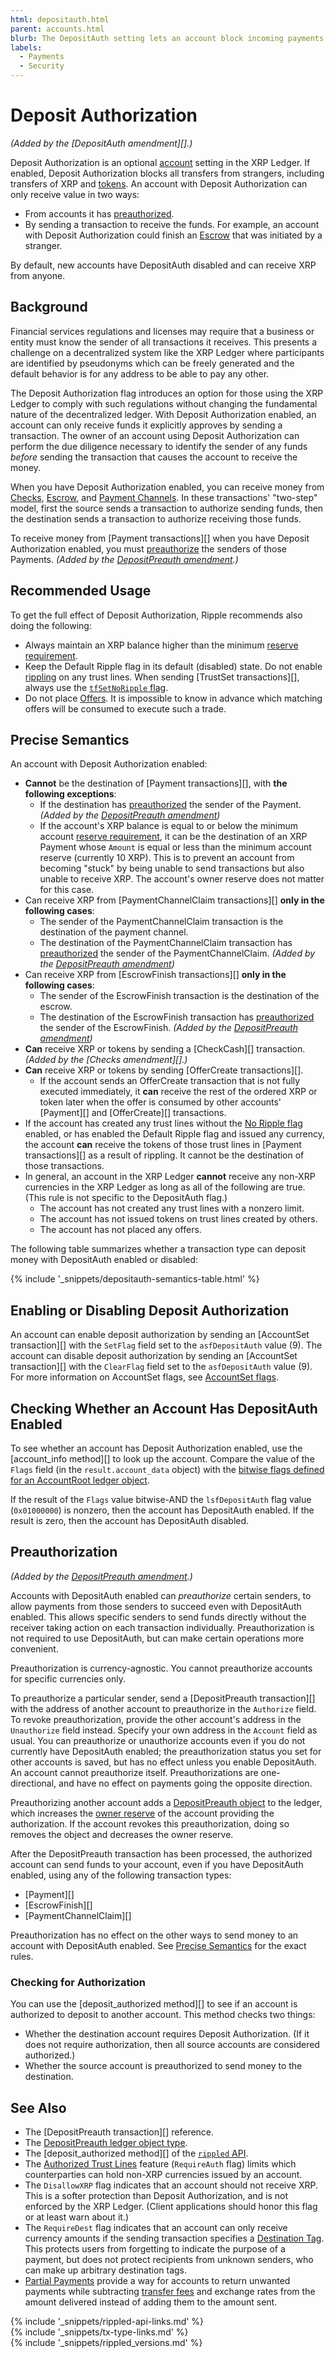 ```yaml
---
html: depositauth.html
parent: accounts.html
blurb: The DepositAuth setting lets an account block incoming payments by default.
labels:
  - Payments
  - Security
---
```

# Deposit Authorization

_(Added by the [DepositAuth amendment][].)_

Deposit Authorization is an optional [account](accounts.html) setting in the XRP Ledger. If enabled, Deposit Authorization blocks all transfers from strangers, including transfers of XRP and [tokens](tokens.html). An account with Deposit Authorization can only receive value in two ways:

- From accounts it has [preauthorized](#preauthorization).
- By sending a transaction to receive the funds. For example, an account with Deposit Authorization could finish an [Escrow](escrow.html) that was initiated by a stranger.

By default, new accounts have DepositAuth disabled and can receive XRP from anyone.

## Background

Financial services regulations and licenses may require that a business or entity must know the sender of all transactions it receives. This presents a challenge on a decentralized system like the XRP Ledger where participants are identified by pseudonyms which can be freely generated and the default behavior is for any address to be able to pay any other.

The Deposit Authorization flag introduces an option for those using the XRP Ledger to comply with such regulations without changing the fundamental nature of the decentralized ledger. With Deposit Authorization enabled, an account can only receive funds it explicitly approves by sending a transaction. The owner of an account using Deposit Authorization can perform the due diligence necessary to identify the sender of any funds _before_ sending the transaction that causes the account to receive the money.

When you have Deposit Authorization enabled, you can receive money from [Checks](known-amendments.html#checks), [Escrow](escrow.html), and [Payment Channels](known-amendments.html#paychan). In these transactions' "two-step" model, first the source sends a transaction to authorize sending funds, then the destination sends a transaction to authorize receiving those funds.

To receive money from [Payment transactions][] when you have Deposit Authorization enabled, you must [preauthorize](#preauthorization) the senders of those Payments. _(Added by the [DepositPreauth amendment][].)_

## Recommended Usage

To get the full effect of Deposit Authorization, Ripple recommends also doing the following:

- Always maintain an XRP balance higher than the minimum [reserve requirement](reserves.html).
- Keep the Default Ripple flag in its default (disabled) state. Do not enable [rippling](rippling.html) on any trust lines. When sending [TrustSet transactions][], always use the [`tfSetNoRipple` flag](trustset.html).
- Do not place [Offers](offercreate.html). It is impossible to know in advance which matching offers will be consumed to execute such a trade. <!-- STYLE_OVERRIDE: will -->

## Precise Semantics

An account with Deposit Authorization enabled:

- **Cannot** be the destination of [Payment transactions][], with **the following exceptions**:
    - If the destination has [preauthorized](#preauthorization) the sender of the Payment. _(Added by the [DepositPreauth amendment][])_
    - If the account's XRP balance is equal to or below the minimum account [reserve requirement](reserves.html), it can be the destination of an XRP Payment whose `Amount` is equal or less than the minimum account reserve (currently 10 XRP). This is to prevent an account from becoming "stuck" by being unable to send transactions but also unable to receive XRP. The account's owner reserve does not matter for this case.
- Can receive XRP from [PaymentChannelClaim transactions][] **only in the following cases**:
    - The sender of the PaymentChannelClaim transaction is the destination of the payment channel.
    - The destination of the PaymentChannelClaim transaction has [preauthorized](#preauthorization) the sender of the PaymentChannelClaim. _(Added by the [DepositPreauth amendment][])_
- Can receive XRP from [EscrowFinish transactions][] **only in the following cases**:
    - The sender of the EscrowFinish transaction is the destination of the escrow.
    - The destination of the EscrowFinish transaction has [preauthorized](#preauthorization) the sender of the EscrowFinish. _(Added by the [DepositPreauth amendment][])_
- **Can** receive XRP or tokens by sending a [CheckCash][] transaction. _(Added by the [Checks amendment][].)_
- **Can** receive XRP or tokens by sending [OfferCreate transactions][].
    - If the account sends an OfferCreate transaction that is not fully executed immediately, it **can** receive the rest of the ordered XRP or token later when the offer is consumed by other accounts' [Payment][] and [OfferCreate][] transactions.
- If the account has created any trust lines without the [No Ripple flag](rippling.html) enabled, or has enabled the Default Ripple flag and issued any currency, the account **can** receive the tokens of those trust lines in [Payment transactions][] as a result of rippling. It cannot be the destination of those transactions.
- In general, an account in the XRP Ledger **cannot** receive any non-XRP currencies in the XRP Ledger as long as all of the following are true. (This rule is not specific to the DepositAuth flag.)
    - The account has not created any trust lines with a nonzero limit.
    - The account has not issued tokens on trust lines created by others.
    - The account has not placed any offers.

The following table summarizes whether a transaction type can deposit money with DepositAuth enabled or disabled:

{% include '_snippets/depositauth-semantics-table.html' %}
<!--{#_ #}-->


## Enabling or Disabling Deposit Authorization

An account can enable deposit authorization by sending an [AccountSet transaction][] with the `SetFlag` field set to the `asfDepositAuth` value (9). The account can disable deposit authorization by sending an [AccountSet transaction][] with the `ClearFlag` field set to the `asfDepositAuth` value (9). For more information on AccountSet flags, see [AccountSet flags](accountset.html).

## Checking Whether an Account Has DepositAuth Enabled

To see whether an account has Deposit Authorization enabled, use the [account_info method][] to look up the account. Compare the value of the `Flags` field (in the `result.account_data` object) with the [bitwise flags defined for an AccountRoot ledger object](accountroot.html).

If the result of the `Flags` value bitwise-AND the `lsfDepositAuth` flag value (`0x01000000`) is nonzero, then the account has DepositAuth enabled. If the result is zero, then the account has DepositAuth disabled.

## Preauthorization

_(Added by the [DepositPreauth amendment][].)_

Accounts with DepositAuth enabled can _preauthorize_ certain senders, to allow payments from those senders to succeed even with DepositAuth enabled. This allows specific senders to send funds directly without the receiver taking action on each transaction individually. Preauthorization is not required to use DepositAuth, but can make certain operations more convenient.

Preauthorization is currency-agnostic. You cannot preauthorize accounts for specific currencies only.

To preauthorize a particular sender, send a [DepositPreauth transaction][] with the address of another account to preauthorize in the `Authorize` field. To revoke preauthorization, provide the other account's address in the `Unauthorize` field instead. Specify your own address in the `Account` field as usual. You can preauthorize or unauthorize accounts even if you do not currently have DepositAuth enabled; the preauthorization status you set for other accounts is saved, but has no effect unless you enable DepositAuth. An account cannot preauthorize itself. Preauthorizations are one-directional, and have no effect on payments going the opposite direction.

Preauthorizing another account adds a [DepositPreauth object](depositpreauth-object.html) to the ledger, which increases the [owner reserve](reserves.html#owner-reserves) of the account providing the authorization. If the account revokes this preauthorization, doing so removes the object and decreases the owner reserve.

After the DepositPreauth transaction has been processed, the authorized account can send funds to your account, even if you have DepositAuth enabled, using any of the following transaction types:

- [Payment][]
- [EscrowFinish][]
- [PaymentChannelClaim][]

Preauthorization has no effect on the other ways to send money to an account with DepositAuth enabled. See [Precise Semantics](#precise-semantics) for the exact rules.

### Checking for Authorization

You can use the [deposit_authorized method][] to see if an account is authorized to deposit to another account. This method checks two things: <!-- STYLE_OVERRIDE: is authorized to -->

- Whether the destination account requires Deposit Authorization. (If it does not require authorization, then all source accounts are considered authorized.)
- Whether the source account is preauthorized to send money to the destination.


## See Also

- The [DepositPreauth transaction][] reference.
- The [DepositPreauth ledger object type](depositpreauth-object.html).
- The [deposit_authorized method][] of the [`rippled` API](http-websocket-apis.html).
- The [Authorized Trust Lines](authorized-trust-lines.html) feature (`RequireAuth` flag) limits which counterparties can hold non-XRP currencies issued by an account.
- The `DisallowXRP` flag indicates that an account should not receive XRP. This is a softer protection than Deposit Authorization, and is not enforced by the XRP Ledger. (Client applications should honor this flag or at least warn about it.)
- The `RequireDest` flag indicates that an account can only receive currency amounts if the sending transaction specifies a [Destination Tag](become-an-xrp-ledger-gateway.html#source-and-destination-tags). This protects users from forgetting to indicate the purpose of a payment, but does not protect recipients from unknown senders, who can make up arbitrary destination tags.
- [Partial Payments](partial-payments.html) provide a way for accounts to return unwanted payments while subtracting [transfer fees](transfer-fees.html) and exchange rates from the amount delivered instead of adding them to the amount sent.
<!--{# TODO: Add link to "check for authorization" tutorial DOC-1684 #}-->

<!--{# common link defs #}-->
[DepositPreauth amendment]: known-amendments.html#depositpreauth
{% include '_snippets/rippled-api-links.md' %}			
{% include '_snippets/tx-type-links.md' %}			
{% include '_snippets/rippled_versions.md' %}
